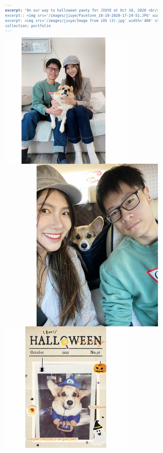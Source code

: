 ```yaml
---
excerpt: "On our way to halloween pawty for JIUYE at Oct 18, 2020 <br/><img src='/images/jiuye/Image from iOS (2).jpg' width='400' style='float:left'>
excerpt:: <img src='/images/jiuye/Facetune_18-10-2020-17-24-51.JPG' width='400' style='float:right'>
excerpt: <img src='/images/jiuye/Image from iOS (3).jpg' width='400' style='float:middle'>
collection: portfolio
---
```


<img src='/images/jiuye/Image from iOS (2).jpg' width='400' style='float:left'>
<img src='/images/jiuye/Facetune_18-10-2020-17-24-51.JPG' width='400' style='float:right'>
<img src='/images/jiuye/Image from iOS (3).jpg' width='400' style='float:middle'>
